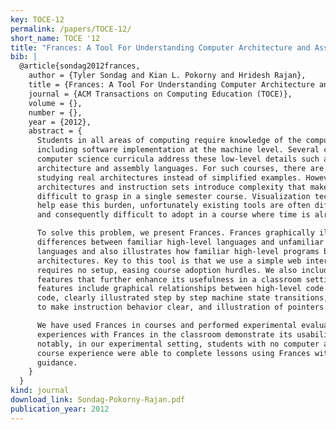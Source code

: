 ```yaml
---
key: TOCE-12
permalink: /papers/TOCE-12/
short_name: TOCE '12
title: "Frances: A Tool For Understanding Computer Architecture and Assembly Language"
bib: |
  @article{sondag2012frances,
    author = {Tyler Sondag and Kian L. Pokorny and Hridesh Rajan},
    title = {Frances: A Tool For Understanding Computer Architecture and Assembly Language},
    journal = {ACM Transactions on Computing Education (TOCE)},
    volume = {},
    number = {},
    year = {2012},
    abstract = {
      Students in all areas of computing require knowledge of the computing device
      including software implementation at the machine level. Several courses in
      computer science curricula address these low-level details such as computer
      architecture and assembly languages. For such courses, there are advantages to
      studying real architectures instead of simplified examples. However, real
      architectures and instruction sets introduce complexity that makes them
      difficult to grasp in a single semester course. Visualization techniques can
      help ease this burden, unfortunately existing tools are often difficult to use
      and consequently difficult to adopt in a course where time is already limited.

      To solve this problem, we present Frances. Frances graphically illustrates key
      differences between familiar high-level languages and unfamiliar low-level
      languages and also illustrates how familiar high-level programs behave on real
      architectures. Key to this tool is that we use a simple web interface that
      requires no setup, easing course adoption hurdles. We also include several
      features that further enhance its usefulness in a classroom setting. These
      features include graphical relationships between high-level code and machine
      code, clearly illustrated step by step machine state transitions, color coding
      to make instruction behavior clear, and illustration of pointers.

      We have used Frances in courses and performed experimental evaluation. Our
      experiences with Frances in the classroom demonstrate its usability. Most
      notably, in our experimental setting, students with no computer architecture
      course experience were able to complete lessons using Frances with no
      guidance.
    }
  }
kind: journal
download_link: Sondag-Pokorny-Rajan.pdf
publication_year: 2012
---
```

